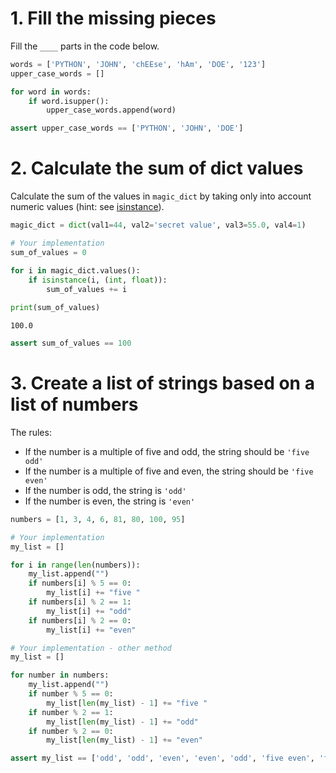 # 1. Fill the missing pieces
Fill the `____` parts in the code below.


```python
words = ['PYTHON', 'JOHN', 'chEEse', 'hAm', 'DOE', '123']
upper_case_words = []

for word in words:
    if word.isupper():
        upper_case_words.append(word)
```


```python
assert upper_case_words == ['PYTHON', 'JOHN', 'DOE']
```

# 2. Calculate the sum of dict values
Calculate the sum of the values in `magic_dict` by taking only into account numeric values (hint: see [isinstance](https://docs.python.org/3/library/functions.html#isinstance)). 


```python
magic_dict = dict(val1=44, val2='secret value', val3=55.0, val4=1)
```


```python
# Your implementation
sum_of_values = 0

for i in magic_dict.values():
    if isinstance(i, (int, float)):
        sum_of_values += i
        
print(sum_of_values)
```

    100.0
    


```python
assert sum_of_values == 100
```

# 3. Create a list of strings based on a list of numbers
The rules:
* If the number is a multiple of five and odd, the string should be `'five odd'`
* If the number is a multiple of five and even, the string should be `'five even'`
* If the number is odd, the string is `'odd'`
* If the number is even, the string is `'even'`


```python
numbers = [1, 3, 4, 6, 81, 80, 100, 95]
```


```python
# Your implementation
my_list = []

for i in range(len(numbers)):
    my_list.append("")
    if numbers[i] % 5 == 0:
        my_list[i] += "five "
    if numbers[i] % 2 == 1:
        my_list[i] += "odd"
    if numbers[i] % 2 == 0:
        my_list[i] += "even"
```


```python
# Your implementation - other method
my_list = []

for number in numbers:
    my_list.append("")
    if number % 5 == 0:
        my_list[len(my_list) - 1] += "five "
    if number % 2 == 1:
        my_list[len(my_list) - 1] += "odd"
    if number % 2 == 0:
        my_list[len(my_list) - 1] += "even"
```


```python
assert my_list == ['odd', 'odd', 'even', 'even', 'odd', 'five even', 'five even', 'five odd']
```
